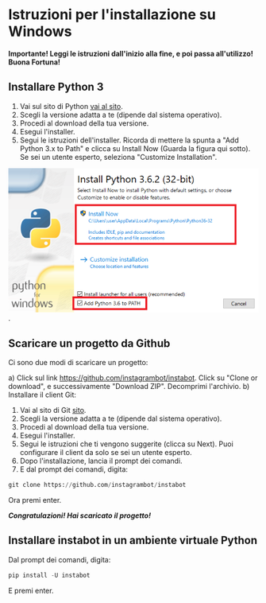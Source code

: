 # Istruzioni per l'installazione su Windows

**Importante! Leggi le istruzioni dall'inizio alla fine, e poi passa all'utilizzo! Buona Fortuna!**

## Installare Python 3

1. Vai sul sito di Python [vai al sito](https://www.python.org/downloads/).
2. Scegli la versione adatta a te (dipende dal sistema operativo).
3. Procedi al download della tua versione.
4. Esegui l'installer.
5. Segui le istruzioni dell'installer. Ricorda di mettere la spunta a "Add Python 3.x to Path" e clicca su Install Now (Guarda la figura qui sotto). Se sei un utente esperto, seleziona "Customize Installation".

![Install Python 3 and add to PATH](../img/install_python_on_Windows.PNG "Install Python 3 and add to PATH").

## Scaricare un progetto da Github

Ci sono due modi di scaricare un progetto: 

a) Click sul link https://github.com/instagrambot/instabot. Click su "Clone or download",  e successivamente "Download ZIP". Decomprimi l'archivio.
b) Installare il client Git:
1. Vai al sito di Git [sito](https://git-scm.com/downloads).
2. Scegli la versione adatta a te (dipende dal sistema operativo).
3. Procedi al download della tua versione.
4. Esegui l'installer.
5. Segui le istruzioni che ti vengono suggerite (clicca su Next). Puoi configurare il client da solo se sei un utente esperto.
6. Dopo l'installazione, lancia il prompt dei comandi.
7. E dal prompt dei comandi, digita:

``` python
git clone https://github.com/instagrambot/instabot
```
Ora premi enter.

***Congratulazioni! Hai scaricato il progetto!***

## Installare instabot in un ambiente virtuale Python

Dal prompt dei comandi, digita:

``` python
pip install -U instabot
```
E premi enter.
